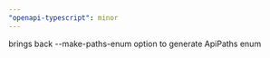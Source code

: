 ```yaml
---
"openapi-typescript": minor
---
```


brings back --make-paths-enum option to generate ApiPaths enum

